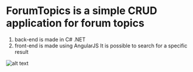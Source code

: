 # ForumTopics is a simple CRUD application for forum topics

1. back-end is made in C# .NET
2. front-end is made using AngularJS
It is possible to search for a specific result
>
![alt text](http://enos.itcollege.ee/~jkoort/firefox_2019-06-06_00-56-24.png)
